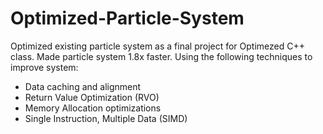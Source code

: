 # Optimized-Particle-System

Optimized existing particle system as a final project for Optimezed C++ class.  Made particle system 1.8x faster.
Using the following techniques to improve system:
- Data caching and alignment
- Return Value Optimization (RVO)
- Memory Allocation optimizations
- Single Instruction, Multiple Data (SIMD)
